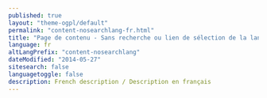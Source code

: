 ```yaml
---
published: true
layout: "theme-ogpl/default"
permalink: "content-nosearchlang-fr.html"
title: "Page de contenu - Sans recherche ou lien de sélection de la langue - Thème de la PGO"
language: fr
altLangPrefix: "content-nosearchlang"
dateModified: "2014-05-27"
sitesearch: false
languagetoggle: false
description: French description / Description en français
---
```


